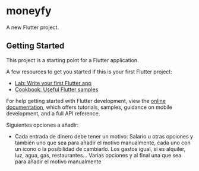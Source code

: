 # moneyfy

A new Flutter project.

## Getting Started

This project is a starting point for a Flutter application.

A few resources to get you started if this is your first Flutter project:

- [Lab: Write your first Flutter app](https://docs.flutter.dev/get-started/codelab)
- [Cookbook: Useful Flutter samples](https://docs.flutter.dev/cookbook)

For help getting started with Flutter development, view the
[online documentation](https://docs.flutter.dev/), which offers tutorials,
samples, guidance on mobile development, and a full API reference.

Siguientes opciones a añadir:
- Cada entrada de dinero debe tener un motivo: Salario u otras opciones y también uno que sea para añadir el motivo manualmente, cada uno con un icono o la posibilidad de cambiarlo. Los gastos igual, si es alquiler, luz, agua, gas, restaurantes... Varias opciones y al final una que sea para añadir el motivo manualmente